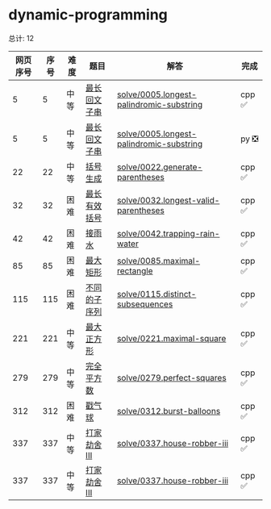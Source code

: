 # dynamic-programming

<!--- table -->


总计: 12

| 网页序号 | 序号 | 难度 | 题目                    | 解答                      | 完成 |
| ---- | ---- | ---- | ------------------ | ---------------- | -------- | 
| 5 | 5 | 中等 | [最长回文子串](https://leetcode.cn/problems/longest-palindromic-substring/description/) | [solve/0005.longest-palindromic-substring](../solve/0005.longest-palindromic-substring)| cpp ✅ |
| 5 | 5 | 中等 | [最长回文子串](https://leetcode.cn/problems/longest-palindromic-substring/description/) | [solve/0005.longest-palindromic-substring](../solve/0005.longest-palindromic-substring)| py ❎ |
| 22 | 22 | 中等 | [括号生成](https://leetcode.cn/problems/generate-parentheses/description/) | [solve/0022.generate-parentheses](../solve/0022.generate-parentheses)| cpp ✅ |
| 32 | 32 | 困难 | [最长有效括号](https://leetcode.cn/problems/longest-valid-parentheses/description/) | [solve/0032.longest-valid-parentheses](../solve/0032.longest-valid-parentheses)| cpp ✅ |
| 42 | 42 | 困难 | [接雨水](https://leetcode.cn/problems/trapping-rain-water/description/) | [solve/0042.trapping-rain-water](../solve/0042.trapping-rain-water)| cpp ✅ |
| 85 | 85 | 困难 | [最大矩形](https://leetcode.cn/problems/maximal-rectangle/description/) | [solve/0085.maximal-rectangle](../solve/0085.maximal-rectangle)| cpp ✅ |
| 115 | 115 | 困难 | [不同的子序列](https://leetcode.cn/problems/distinct-subsequences/description/) | [solve/0115.distinct-subsequences](../solve/0115.distinct-subsequences)| cpp ✅ |
| 221 | 221 | 中等 | [最大正方形](https://leetcode.cn/problems/maximal-square/description/) | [solve/0221.maximal-square](../solve/0221.maximal-square)| cpp ✅ |
| 279 | 279 | 中等 | [完全平方数](https://leetcode.cn/problems/perfect-squares/description/) | [solve/0279.perfect-squares](../solve/0279.perfect-squares)| cpp ✅ |
| 312 | 312 | 困难 | [戳气球](https://leetcode.cn/problems/burst-balloons/description/) | [solve/0312.burst-balloons](../solve/0312.burst-balloons)| cpp ✅ |
| 337 | 337 | 中等 | [打家劫舍 III](https://leetcode.cn/problems/house-robber-iii/description/) | [solve/0337.house-robber-iii](../solve/0337.house-robber-iii)| cpp ✅ |
| 337 | 337 | 中等 | [打家劫舍 III](https://leetcode.cn/problems/house-robber-iii/description/) | [solve/0337.house-robber-iii](../solve/0337.house-robber-iii)| cpp ✅ |
